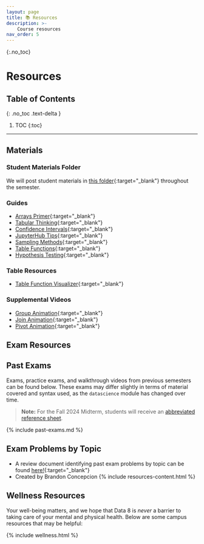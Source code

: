 ```yaml
---
layout: page
title: 📚 Resources
description: >-
    Course resources
nav_order: 5
---
```


{:.no_toc}
# **Resources**

## Table of Contents
{: .no_toc .text-delta }

1. TOC
{:toc}

---

## Materials

### Student Materials Folder
We will post student materials in [this folder](https://drive.google.com/drive/folders/1MUqO6a8uQ0A4Gm5Z4qupx96MPQh7j-rH?usp=sharing){:target="_blank"} throughout the semester.

### Guides
* [Arrays Primer](https://drive.google.com/file/d/1SzpKe_SnFf9_mkLyhETz5-AiaBJBYJDv/view?usp=sharing){:target="_blank"}
* [Tabular Thinking](https://drive.google.com/file/d/1D9PXUgDLXjFBXZoyGVSKpzk0nKQziDTP/view?usp=sharing){:target="_blank"}
* [Confidence Intervals](https://drive.google.com/file/d/1MTHu81FjF2SKps4a6x_N_sMWcFs2APx4/view?usp=sharing){:target="_blank"}
* [JupyterHub Tips](https://drive.google.com/file/d/1vA4x3RIwCq8jY4KvTRpqrnmASS7Se1Bn/view?usp=sharing){:target="_blank"}
* [Sampling Methods](https://drive.google.com/file/d/1k8uNN0Bg7J0BTgK-0Z5glDNtd_5FTJQl/view?usp=sharing){:target="_blank"}
* [Table Functions](https://drive.google.com/file/d/1j2hjhweJdGWW0EdvmjGHsXFUatXIZax4/view?usp=sharing){:target="_blank"}
* [Hypothesis Testing](https://drive.google.com/file/d/1s9e252XRIUYxNeI8dNG4D0f8B9iwEv6x/view?usp=sharing){:target="_blank"}

### Table Resources
* [Table Function Visualizer](https://www.data8.org/interactive_table_functions/){:target="_blank"}

### Supplemental Videos
* [Group Animation](https://youtu.be/HLoYTCUP0fc?si=J160YHimo01SVKl0){:target="_blank"}
* [Join Animation](https://youtu.be/ZGPlcpACNC0?si=nbxrVsBC7hGgV8-n){:target="_blank"}
* [Pivot Animation](https://youtu.be/4WzXo8eKLAg?si=dWrB6Vedh041wV-N){:target="_blank"}

## Exam Resources

## Past Exams
Exams, practice exams, and walkthrough videos from previous semesters can be found below. These exams may differ slightly in terms of material covered and syntax used, as the `datascience` module has changed over time.

> **Note:** For the Fall 2024 Midterm, students will receive an [abbreviated reference sheet](https://drive.google.com/file/d/1-QTbe5QiXAB9wz73JVLTYhoUE1V7NqOS/view?usp=drive_link).

{% include past-exams.md %}


## Exam Problems by Topic
* A review document identifying past exam problems by topic can be found [here!](https://docs.google.com/document/d/1ZjEpBprnr_AL0z4axkTuhZ61Sm6OEVSwfWS7Z6k2D-4/edit?usp=sharing){:target="_blank"}
* Created by Brandon Concepcion
{% include resources-content.html %}

## Wellness Resources

Your well-being matters, and we hope that Data 8 is _never_ a barrier to taking care of your mental and physical health. Below are some campus resources that may be helpful:

{% include wellness.html %}

<!--
* [University Health Services](https://uhs.berkeley.edu/){:target="_blank"}
* [UHS Counseling and Psychological Services (CAPS)](https://uhs.berkeley.edu/caps){:target="_blank"}
* [Campus Academic Accommodations Hub](https://evcp.berkeley.edu/programs-resources/academic-accommodations-hub){:target="_blank"}
* [ASUC Student Advocate's Office](https://advocate.berkeley.edu/){:target="_blank"}
* [Basic Needs Center](https://basicneeds.berkeley.edu/){:target="_blank"}
* [ASUC Mental Health Resources Guide](https://asuc.org/wp-content/uploads/2018/02/Mental-Health-Resources.pdf){:target="_blank"}
-->